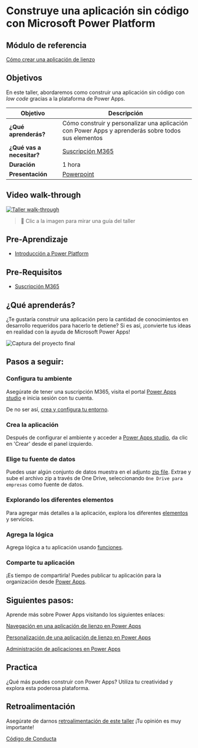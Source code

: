 # Construye una aplicación sin código con Microsoft Power Platform

## Módulo de referencia

[Cómo crear una aplicación de lienzo](https://docs.microsoft.com/learn/modules/build-app-solution/?WT.mc_id=academic-56577-hmitra)

## Objetivos

En este taller, abordaremos como construir una aplicación sin código con _low code_ gracias a la plataforma de Power Apps.

| **Objetivo**                                          | Descripción                                                                                                    |
| ------------------------------------------------- | -------------------------------------------------------------------------------------------------------------- |
| **¿Qué aprenderás?**                           | Cómo construir y personalizar una aplicación con Power Apps y aprenderás sobre todos sus elementos|
| **¿Qué vas a necesitar?**                              | [Suscripción M365](https://developer.microsoft.com/microsoft-365/dev-program?WT.mc_id=academic-56577-hmitra)                                          |
| **Duración**                                      | 1 hora |
| **Presentación**                                        | [Powerpoint](./slides_es.pptx)                                                                                      |
## Video walk-through

[![Taller walk-through](./images/promo.png)](https://youtu.be/NLXtRjXgMBo "Taller walk-through")
> 🎥 Clic a la imagen para mirar una guía del taller

## Pre-Aprendizaje

- [Introducción a Power Platform](https://docs.microsoft.com/learn/modules/introduction-power-platform/?WT.mc_id=academic-56577-hmitra)


## Pre-Requisitos

- [Suscripción M365](https://developer.microsoft.com/microsoft-365/dev-program?WT.mc_id=academic-56577-hmitra) 

## ¿Qué aprenderás?

¿Te gustaría construir una aplicación pero la cantidad de conocimientos en desarrollo requeridos para hacerlo te detiene? Si es así, ¡convierte tus ideas en realidad con la ayuda de Microsoft Power Apps!

![Captura del proyecto final](./images/project.png)

## Pasos a seguir:

### Configura tu ambiente

Asegúrate de tener una suscripción M365, visita el portal [Power Apps studio](https://make.powerapps.com?WT.mc_id=academic-56577-hmitra) e inicia sesión con tu cuenta. 

De no ser así, [crea y configura tu entorno](https://docs.microsoft.com/power-platform/admin/create-environment?WT.mc_id=academic-56577-hmitra).

### Crea la aplicación

Después de configurar el ambiente y acceder a [Power Apps studio](https://make.powerapps.com?WT.mc_id=academic-56577-hmitra), da clic en 'Crear' desde el panel izquierdo.

### Elige tu fuente de datos

Puedes usar algún conjunto de datos muestra en el adjunto [zip file](./data/Contoso-Site-Tracking.zip). Extrae y sube el archivo zip a través de One Drive, seleccionando `One Drive para empresas` como fuente de datos.

### Explorando los diferentes elementos

Para agregar más detalles a la aplicación, explora los diferentes [elementos](https://docs.microsoft.com/learn/modules/build-app-solution/2-learn-basic-elements?WT.mc_id=academic-56577-hmitra) y servicios.

### Agrega la lógica

Agrega lógica a tu aplicación usando [funciones](https://docs.microsoft.com/learn/modules/build-app-solution/4-get-started-functions-power-apps?WT.mc_id=academic-56577-hmitra).

### Comparte tu aplicación

¡Es tiempo de compartirla! Puedes publicar tu aplicación para la organización desde [Power Apps](https://docs.microsoft.com/learn/modules/build-app-solution/5-share-app?WT.mc_id=academic-56577-hmitra).

## Siguientes pasos:

Aprende más sobre Power Apps visitando los siguientes enlaces:

[Navegación en una aplicación de lienzo en Power Apps](https://docs.microsoft.com/learn/modules/navigation-canvas-app/?WT.mc_id=academic-56577-hmitra)

[Personalización de una aplicación de lienzo en Power Apps](https://docs.microsoft.com/learn/modules/customize-apps-in-powerapps/?WT.mc_id=academic-56577-hmitra)

[Administración de aplicaciones en Power Apps](https://docs.microsoft.com/learn/modules/manage-apps-in-powerapps/index?WT.mc_id=academic-56577-hmitra)

## Practica

¿Qué más puedes construir con Power Apps? Utiliza tu creatividad y explora esta poderosa plataforma.

## Retroalimentación

Asegúrate de darnos [retroalimentación de este taller](https://forms.office.com/r/MdhJWMZthR) ¡Tu opinión es muy importante!

[Código de Conducta](../../CODE_OF_CONDUCT.md)